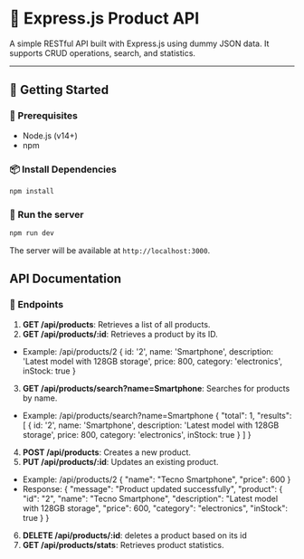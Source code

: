 # 🛒 Express.js Product API

A simple RESTful API built with Express.js using dummy JSON data. It supports CRUD operations, search, and statistics.

---

## 🚀 Getting Started

### 🔧 Prerequisites
- Node.js (v14+)
- npm

### 📦 Install Dependencies

```bash
npm install
```

### 🔧 Run the server
```bash
npm run dev
```
The server will be available at `http://localhost:3000`.

## API Documentation
### 📝 Endpoints
1. **GET /api/products**: Retrieves a list of all products.
2. **GET /api/products/:id**: Retrieves a product by its ID.
  - Example: /api/products/2
    {
    id: '2',
    name: 'Smartphone',
    description: 'Latest model with 128GB storage',
    price: 800,
    category: 'electronics',
    inStock: true
  }
3. **GET /api/products/search?name=Smartphone**: Searches for products by name.
  - Example: /api/products/search?name=Smartphone
  {
    "total": 1,
    "results": [
      {
        id: '2',
        name: 'Smartphone',
        description: 'Latest model with 128GB storage',
        price: 800,
        category: 'electronics',
        inStock: true
      }
    ]
  }
4. **POST /api/products**: Creates a new product.
5. **PUT /api/products/:id**: Updates an existing product.
 - Example: /api/products/2
 {
  "name": "Tecno Smartphone",
  "price": 600
 }
 - Response:
  {
  "message": "Product updated successfully",
  "product": {
    "id": "2",
    "name": "Tecno Smartphone",
    "description": "Latest model with 128GB storage",
    "price": 600,
    "category": "electronics",
    "inStock": true
  }
}
6. **DELETE /api/products/:id**: deletes a product based on its id
7. **GET /api/products/stats**: Retrieves product statistics.
